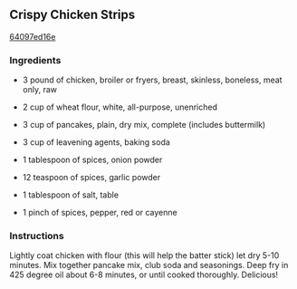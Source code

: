 ## Crispy Chicken Strips

[64097ed16e](http://www.food.com/recipe/crispy-chicken-strips-79996)

### Ingredients

 - 3 pound of chicken, broiler or fryers, breast, skinless, boneless, meat only, raw

 - 2 cup of wheat flour, white, all-purpose, unenriched

 - 3 cup of pancakes, plain, dry mix, complete (includes buttermilk)

 - 3 cup of leavening agents, baking soda

 - 1 tablespoon of spices, onion powder

 - 12 teaspoon of spices, garlic powder

 - 1 tablespoon of salt, table

 - 1 pinch of spices, pepper, red or cayenne

### Instructions

Lightly coat chicken with flour (this will help the batter stick) let dry 5-10 minutes. Mix together pancake mix, club soda and seasonings. Deep fry in 425 degree oil about 6-8 minutes, or until cooked thoroughly. Delicious!